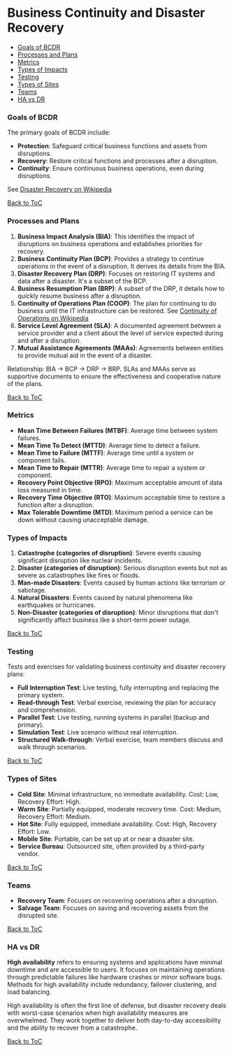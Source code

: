 # Business Continuity and Disaster Recovery

- [Goals of BCDR](#goals-of-bcdr)
- [Processes and Plans](#processes-and-plans) 
- [Metrics](#metrics)
- [Types of Impacts](#types-of-impacts)
- [Testing](#testing)
- [Types of Sites](#types-of-sites)
- [Teams](#teams)
- [HA vs DR](#ha-vs-dr)

### Goals of BCDR
The primary goals of BCDR include:
- **Protection**: Safeguard critical business functions and assets from disruptions.
- **Recovery**: Restore critical functions and processes after a disruption.
- **Continuity**: Ensure continuous business operations, even during disruptions.

See [Disaster Recovery on Wikipedia](https://en.wikipedia.org/wiki/Disaster_recovery)

[Back to ToC](#business-continuity-and-disaster-recovery)

### Processes and Plans
1. **Business Impact Analysis (BIA)**: This identifies the impact of disruptions on business operations and establishes priorities for recovery.
2. **Business Continuity Plan (BCP)**: Provides a strategy to continue operations in the event of a disruption. It derives its details from the BIA.
3. **Disaster Recovery Plan (DRP)**: Focuses on restoring IT systems and data after a disaster. It's a subset of the BCP.
4. **Business Resumption Plan (BRP)**: A subset of the DRP, it details how to quickly resume business after a disruption.
5. **Continuity of Operations Plan (COOP)**: The plan for continuing to do business until the IT infrastructure can be restored. See [Continuity of Operations on Wikipedia](https://en.wikipedia.org/wiki/Continuity_of_operations)
5. **Service Level Agreement (SLA)**: A documented agreement between a service provider and a client about the level of service expected during and after a disruption.
6. **Mutual Assistance Agreements (MAAs)**: Agreements between entities to provide mutual aid in the event of a disaster. 

Relationship: BIA → BCP → DRP → BRP. SLAs and MAAs serve as supportive documents to ensure the effectiveness and cooperative nature of the plans.

[Back to ToC](#business-continuity-and-disaster-recovery)

### Metrics
- **Mean Time Between Failures (MTBF)**: Average time between system failures.
- **Mean Time To Detect (MTTD)**: Average time to detect a failure.
- **Mean Time to Failure (MTTF)**: Average time until a system or component fails.
- **Mean Time to Repair (MTTR)**: Average time to repair a system or component.
- **Recovery Point Objective (RPO)**: Maximum acceptable amount of data loss measured in time.
- **Recovery Time Objective (RTO)**: Maximum acceptable time to restore a function after a disruption.
- **Max Tolerable Downtime (MTD)**: Maximum period a service can be down without causing unacceptable damage.

### Types of Impacts
1. **Catastrophe (categories of disruption)**: Severe events causing significant disruption like nuclear incidents.
2. **Disaster (categories of disruption)**: Serious disruption events but not as severe as catastrophes like fires or floods.
3. **Man-made Disasters**: Events caused by human actions like terrorism or sabotage.
4. **Natural Disasters**: Events caused by natural phenomena like earthquakes or hurricanes.
5. **Non-Disaster (categories of disruption)**: Minor disruptions that don't significantly affect business like a short-term power outage.

[Back to ToC](#business-continuity-and-disaster-recovery)

### Testing
Tests and exercises for validating business continuity and disaster recovery plans:

- **Full Interruption Test**: Live testing, fully interrupting and replacing the primary system.
- **Read-through Test**: Verbal exercise, reviewing the plan for accuracy and comprehension.
- **Parallel Test**: Live testing, running systems in parallel (backup and primary).
- **Simulation Test**: Live scenario without real interruption.
- **Structured Walk-through**: Verbal exercise, team members discuss and walk through scenarios.

[Back to ToC](#business-continuity-and-disaster-recovery)

### Types of Sites
- **Cold Site**: Minimal infrastructure, no immediate availability. Cost: Low, Recovery Effort: High.
- **Warm Site**: Partially equipped, moderate recovery time. Cost: Medium, Recovery Effort: Medium.
- **Hot Site**: Fully equipped, immediate availability. Cost: High, Recovery Effort: Low.
- **Mobile Site**: Portable, can be set up at or near a disaster site.
- **Service Bureau**: Outsourced site, often provided by a third-party vendor.

[Back to ToC](#business-continuity-and-disaster-recovery)

### Teams
- **Recovery Team**: Focuses on recovering operations after a disruption.
- **Salvage Team**: Focuses on saving and recovering assets from the disrupted site.

[Back to ToC](#business-continuity-and-disaster-recovery)

### HA vs DR
**High availability** refers to ensuring systems and applications have minimal downtime and are accessible to users. It focuses on maintaining operations through predictable failures like hardware crashes or minor software bugs. Methods for high availability include redundancy, failover clustering, and load balancing. 

High availability is often the first line of defense, but disaster recovery deals with worst-case scenarios when high availability measures are overwhelmed. They work together to deliver both day-to-day accessibility and the ability to recover from a catastrophe.

[Back to ToC](#business-continuity-and-disaster-recovery)